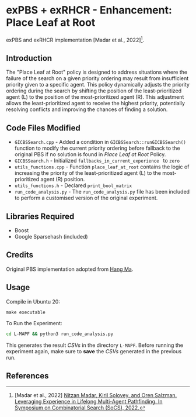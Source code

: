 # exPBS + exRHCR  - Enhancement: Place Leaf at Root
exPBS and exRHCR implementation [Madar et al., 2022][^1].
<!-- --- -->
## Introduction
The "Place Leaf at Root" policy is designed to address situations where the failure of the search on a given priority ordering may result from insufficient priority given to a specific agent. This policy dynamically adjusts the priority ordering during the search by shifting the position of the least-prioritized agent (L) to the position of the most-prioritized agent (R). This adjustment allows the least-prioritized agent to receive the highest priority, potentially resolving conflicts and improving the chances of finding a solution.

## Code Files Modified

* `GICBSSearch.cpp` - Added a condition in `GICBSSearch::runGICBSSearch()` function to modify the current priority ordering before fallback to the original PBS if no solution is found in *Place Leaf at Root* Policy.
* `GICBSSearch.h` - Initialized `fallbacks_in_current_experience ` to `zero`
* `utils_functions.cpp` - Function `place_leaf_at_root` contains the logic of increasing the priority of the least-prioritized agent (L) to the most-prioritized agent (R) position.
* `utils_functions.h` - Declared `print_bool_matrix`
* `run_code_analysis.py` - The `run_code_analysis.py` file has been included to perform a customised version of the original experiment.



## Libraries Required
* Boost
* Google Sparsehash (included)

## Credits
Original PBS implementation adopted from [Hang Ma](https://www.cs.sfu.ca/~hangma/).

## Usage
Compile in Ubuntu 20:
```
make executable
```

To Run the Experiment:
```bash
cd L-MAPF && python3 run_code_analysis.py
```

This generates the result *CSVs* in the directory `L-MAPF`. Before running the experiment again, make sure to **save** the *CSVs* generated in the previous run.
<!-- * Run PBS or exPBS:

  Use the command
  ```shell
  ./driver --map <map_file_name.map> --agents <agents_file_name.agents> --agentNum <number_of_agents> --output <output_file_name.csv>  --experience <experience_option> --width_limit_hl <w> --fallback <fallback_option> --windowed_mapf <window_size>  --replan_rate <h> --to_save_P_matrix <save_solution_priorities> --cleaning_threshold <threshold>
  ```

  - `map`: (str, <map_file_name>.map) the map file (note that the map are undirected).
  - `agents`: (str, <agents_file_name>.agents) agents file represent the MAPF query.
  - `agentNum`: (int) number of agents.
  - `output`: (str, <output_file_name>.csv) output file name (if file exists the will not override it).
  - `experience`: (int) use experience (1) or not (0), other options are tested during developement (e.g., cleaning experience in regular MAPF).
  - `width_limit_hl`: (int) l, width limit parameter for WL-DFS search in the priority tree.
  - `fallback`: the FindFallback function, no fallback (0, default), upward fallback (0,1], original PBS fallback (2) or other experience (3, not relevant if no experience database used).
  - `windowed_mapf`: (int) w, window size for the W-MAPF query.
  - `replan_rate`: (int) h replan rate, this will override the .agent file to the next query file.
  - `to_save_P_matrix`: (int) save solution PT node priorities (matrix representation) to .priorities file (1) or not (0).
  - Other parameter from offline experience tests and original PBS implementation, **don't change it and use defaults**:
     - `cleaning_threshold`: (int) used for cleaning offline experience tests
     - `solver`: (str) used in original PBS paper
     - `priority`: (int) priority branching

  For more details, run:
  ```shell
  ./driver --help
  ```
 * Run exRHCR:

   Using a pythonic shell (in `L-MAPF` folder)
    ```shell 
    cd L-MAPF
    python3 ./<python_lifelong_shell> -a <number_of_agents> -c <create_and_save> -d <delta> -t <test_num> -l <ell>
    ```
    where:
      * `a`: (int) the number of agents
      * `c`: (int, 1 or 0) use stored example or create a new one and save (overwries existing files)
      * `d`: (int) delta, the lookahead exRHCR parameter
      * `t`: (int) test number
      * `l`: (int) the width dimit parameter for WL-DFS  -->
 
 
## References
[^1]: [Madar et al., 2022] [Nitzan Madar, Kiril Solovey, and Oren Salzman. Leveraging Experience in Lifelong Multi-Agent Pathfinding. In Symposium on Combinatorial Search (SoCS), 2022.](https://arxiv.org/abs/2202.04382)

[^2]: [Li et al., 2021] [Jiaoyang Li, Andrew Tinka, Scott Kiesel, Joseph W. Durham, T. K. Satish Kumar and Sven Koenig. Lifelong Multi-Agent Path Finding in Large-Scale Warehouses. In Proceedings of the AAAI Conference on Artificial Intelligence (AAAI), 2021.](http://idm-lab.org/bib/abstracts/papers/aaai21b.pdf)

[^3]: [Ma et al., 2019] [Hang Ma, Daniel Harabor, Peter J Stuckey, Jiaoyang Li, and Sven Koenig. Searching with consistent prioritization for multi-agent path finding. In Conferences on Artificial Intelligence (AAAI), volume 33, pages 7643–7650, 2019.](http://idm-lab.org/bib/abstracts/papers/aaai19b.pdf)
